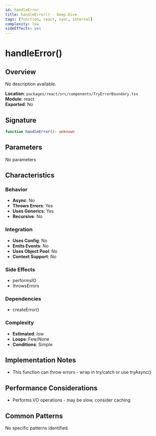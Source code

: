 ```yaml
---
id: handleError
title: handleError() - Deep Dive
tags: [function, react, sync, internal]
complexity: low
sideEffects: yes
---
```


# handleError()

## Overview
No description available.

**Location**: `packages/react/src/components/TryErrorBoundary.tsx`  
**Module**: react  
**Exported**: No  

## Signature
```typescript
function handleError(): unknown
```

## Parameters
No parameters

## Characteristics

### Behavior
- **Async**: No
- **Throws Errors**: Yes
- **Uses Generics**: Yes
- **Recursive**: No

### Integration
- **Uses Config**: No
- **Emits Events**: No
- **Uses Object Pool**: No
- **Context Support**: No

### Side Effects
- performsIO
- throwsErrors

### Dependencies
- createError()

### Complexity
- **Estimated**: low
- **Loops**: Few/None
- **Conditions**: Simple



## Implementation Notes
- This function can throw errors - wrap in try/catch or use tryAsync()

## Performance Considerations
- Performs I/O operations - may be slow, consider caching

## Common Patterns
No specific patterns identified.
